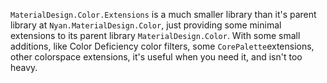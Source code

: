 ﻿`MaterialDesign.Color.Extensions` is a much smaller library than it's parent library at `Nyan.MaterialDesign.Color`, 
just providing some minimal extensions to its parent library `MaterialDesign.Color`. With some small additions, 
like Color Deficiency color filters, some `CorePalette`extensions, other colorspace extensions, 
it's useful when you need it, and isn't too heavy.